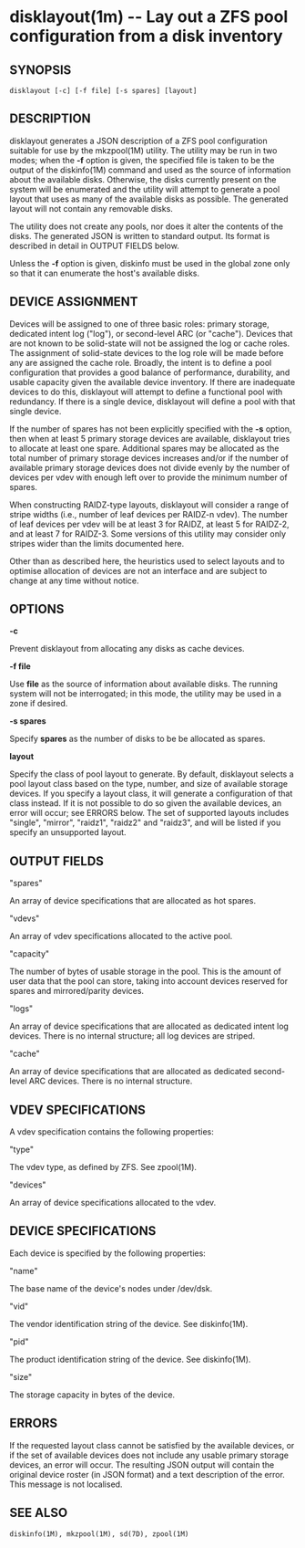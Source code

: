 # disklayout(1m) -- Lay out a ZFS pool configuration from a disk inventory

## SYNOPSIS

    disklayout [-c] [-f file] [-s spares] [layout]


## DESCRIPTION

disklayout generates a JSON description of a ZFS pool configuration
suitable for use by the mkzpool(1M) utility.  The utility may be run in
two modes; when the **-f** option is given, the specified file is taken
to be the output of the diskinfo(1M) command and used as the source of
information about the available disks.  Otherwise, the disks currently
present on the system will be enumerated and the utility will attempt to
generate a pool layout that uses as many of the available disks as
possible.  The generated layout will not contain any removable disks.

The utility does not create any pools, nor does it alter the contents of
the disks.  The generated JSON is written to standard output.  Its
format is described in detail in OUTPUT FIELDS below.

Unless the **-f** option is given, diskinfo must be used in the global
zone only so that it can enumerate the host's available disks.

## DEVICE ASSIGNMENT

Devices will be assigned to one of three basic roles: primary storage,
dedicated intent log ("log"), or second-level ARC (or "cache").  Devices
that are not known to be solid-state will not be assigned the log or
cache roles.  The assignment of solid-state devices to the log role will
be made before any are assigned the cache role.  Broadly, the intent is
to define a pool configuration that provides a good balance of
performance, durability, and usable capacity given the available device
inventory.  If there are inadequate devices to do this, disklayout will
attempt to define a functional pool with redundancy.  If there is a
single device, disklayout will define a pool with that single device.

If the number of spares has not been explicitly specified with the **-s**
option, then when at least 5 primary storage devices are available,
disklayout tries to allocate at least one spare. Additional spares may be
allocated as the total number of primary storage devices increases and/or
if the number of available primary storage devices does not divide evenly
by the number of devices per vdev with enough left over to provide the minimum
number of spares.

When constructing RAIDZ-type layouts, disklayout will consider a range
of stripe widths (i.e., number of leaf devices per RAIDZ-n vdev).  The
number of leaf devices per vdev will be at least 3 for RAIDZ, at least 5
for RAIDZ-2, and at least 7 for RAIDZ-3.  Some versions of this utility
may consider only stripes wider than the limits documented here.

Other than as described here, the heuristics used to select layouts and
to optimise allocation of devices are not an interface and are subject
to change at any time without notice.

## OPTIONS

**-c**

Prevent disklayout from allocating any disks as cache devices.

**-f file**

Use **file** as the source of information about available disks.  The
running system will not be interrogated; in this mode, the utility may
be used in a zone if desired.

**-s spares**

Specify **spares** as the number of disks to be be allocated as spares.

**layout**

Specify the class of pool layout to generate.  By default, disklayout
selects a pool layout class based on the type, number, and size of
available storage devices.  If you specify a layout class, it will
generate a configuration of that class instead.  If it is not possible
to do so given the available devices, an error will occur; see ERRORS
below.  The set of supported layouts includes "single", "mirror", "raidz1",
"raidz2" and "raidz3", and will be listed if you specify an unsupported
layout.


## OUTPUT FIELDS


  "spares"

An array of device specifications that are allocated as hot spares.

  "vdevs"

An array of vdev specifications allocated to the active pool.

  "capacity"

The number of bytes of usable storage in the pool.  This is the amount
of user data that the pool can store, taking into account devices
reserved for spares and mirrored/parity devices.

  "logs"

An array of device specifications that are allocated as dedicated intent
log devices.  There is no internal structure; all log devices are
striped.

  "cache"

An array of device specifications that are allocated as dedicated
second-level ARC devices.  There is no internal structure.

## VDEV SPECIFICATIONS

A vdev specification contains the following properties:

  "type"

The vdev type, as defined by ZFS.  See zpool(1M).

  "devices"

An array of device specifications allocated to the vdev.

## DEVICE SPECIFICATIONS

Each device is specified by the following properties:

  "name"

The base name of the device's nodes under /dev/dsk.

  "vid"

The vendor identification string of the device.  See diskinfo(1M).

  "pid"

The product identification string of the device.  See diskinfo(1M).

  "size"

The storage capacity in bytes of the device.

## ERRORS

If the requested layout class cannot be satisfied by the available
devices, or if the set of available devices does not include any usable
primary storage devices, an error will occur.  The resulting JSON output
will contain the original device roster (in JSON format) and a text
description of the error.  This message is not localised.

## SEE ALSO

	diskinfo(1M), mkzpool(1M), sd(7D), zpool(1M)
